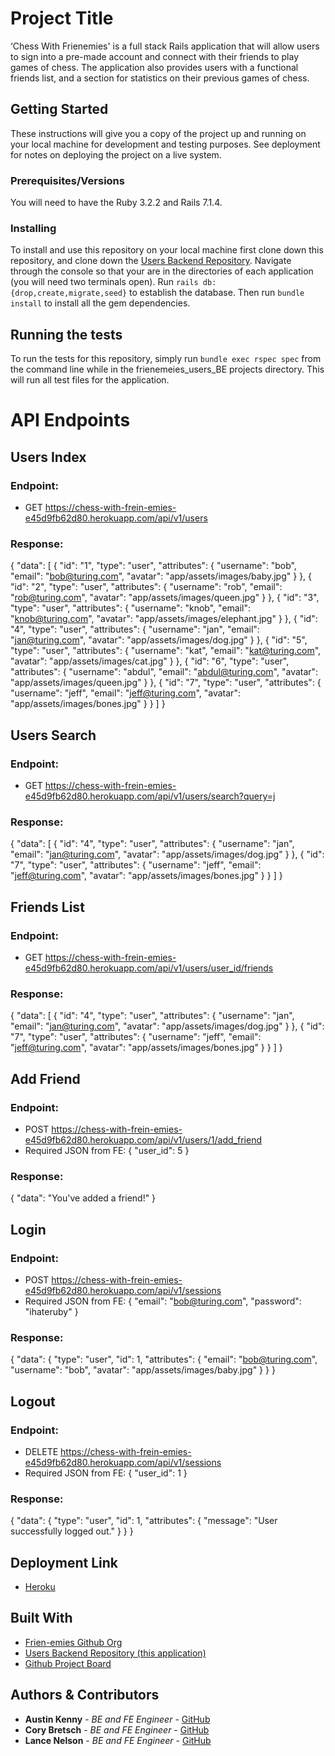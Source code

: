 # Project Title
‘Chess With Frienemies' is a full stack Rails application that will allow users to sign into a pre-made account and connect with their friends to play games of chess. The application also provides users with a functional friends list, and a section for statistics on their previous games of chess.

## Getting Started
These instructions will give you a copy of the project up and running on
your local machine for development and testing purposes. See deployment
for notes on deploying the project on a live system.

### Prerequisites/Versions
You will need to have the Ruby 3.2.2 and Rails 7.1.4.

### Installing
To install and use this repository on your local machine first clone down this repository, and clone down the [Users Backend Repository](https://github.com/frien-emies/users_BE).
Navigate through the console so that your are in the directories of each application (you will need two terminals open).
Run `rails db:{drop,create,migrate,seed}` to establish the database. Then run `bundle install` to install all the gem dependencies. 

## Running the tests
To run the tests for this repository, simply run `bundle exec rspec spec` from the command line while in the frienemeies_users_BE projects directory. This will run all test files for the application. 

# API Endpoints
## Users Index
### Endpoint:
  - GET https://chess-with-frein-emies-e45d9fb62d80.herokuapp.com/api/v1/users
### Response:
{
  "data": [
    {
      "id": "1",
      "type": "user",
      "attributes": {
        "username": "bob",
        "email": "bob@turing.com",
        "avatar": "app/assets/images/baby.jpg"
      }
    },
    {
      "id": "2",
      "type": "user",
      "attributes": {
        "username": "rob",
        "email": "rob@turing.com",
        "avatar": "app/assets/images/queen.jpg"
      }
    },
    {
      "id": "3",
      "type": "user",
      "attributes": {
        "username": "knob",
        "email": "knob@turing.com",
        "avatar": "app/assets/images/elephant.jpg"
      }
    },
    {
      "id": "4",
      "type": "user",
      "attributes": {
        "username": "jan",
        "email": "jan@turing.com",
        "avatar": "app/assets/images/dog.jpg"
      }
    },
    {
      "id": "5",
      "type": "user",
      "attributes": {
        "username": "kat",
        "email": "kat@turing.com",
        "avatar": "app/assets/images/cat.jpg"
      }
    },
    {
      "id": "6",
      "type": "user",
      "attributes": {
        "username": "abdul",
        "email": "abdul@turing.com",
        "avatar": "app/assets/images/queen.jpg"
    }
    },
    {
      "id": "7",
      "type": "user",
      "attributes": {
        "username": "jeff",
        "email": "jeff@turing.com",
        "avatar": "app/assets/images/bones.jpg"
      }
    }
  ]
}

## Users Search
### Endpoint:
  - GET https://chess-with-frein-emies-e45d9fb62d80.herokuapp.com/api/v1/users/search?query=j
### Response:
{
  "data": [
    {
      "id": "4",
      "type": "user",
      "attributes": {
        "username": "jan",
        "email": "jan@turing.com",
        "avatar": "app/assets/images/dog.jpg"
      }
    },
    {
      "id": "7",
      "type": "user",
      "attributes": {
        "username": "jeff",
        "email": "jeff@turing.com",
        "avatar": "app/assets/images/bones.jpg"
      }
    }
  ]
}

## Friends List
### Endpoint:
  - GET https://chess-with-frein-emies-e45d9fb62d80.herokuapp.com/api/v1/users/user_id/friends
### Response:
{
  "data": [
    {
      "id": "4",
      "type": "user",
      "attributes": {
        "username": "jan",
        "email": "jan@turing.com",
        "avatar": "app/assets/images/dog.jpg"
      }
    },
    {
      "id": "7",
      "type": "user",
      "attributes": {
        "username": "jeff",
        "email": "jeff@turing.com",
        "avatar": "app/assets/images/bones.jpg"
      }
    }
  ]
}

## Add Friend
### Endpoint:
  - POST https://chess-with-frein-emies-e45d9fb62d80.herokuapp.com/api/v1/users/1/add_friend
  - Required JSON from FE:
  {
    "user_id": 5
  }
### Response:
{
  "data": "You've added a friend!"
}

## Login
### Endpoint:
  - POST https://chess-with-frein-emies-e45d9fb62d80.herokuapp.com/api/v1/sessions
  - Required JSON from FE:
  {
    "email": "bob@turing.com",
    "password": "ihateruby"
  }
### Response:
{
  "data": {
    "type": "user",
    "id": 1,
    "attributes": {
      "email": "bob@turing.com",
      "username": "bob",
      "avatar": "app/assets/images/baby.jpg"
    }
  }
}

## Logout
### Endpoint:
  - DELETE https://chess-with-frein-emies-e45d9fb62d80.herokuapp.com/api/v1/sessions
  - Required JSON from FE:
  {
    "user_id": 1
  }
### Response:
{
  "data": {
    "type": "user",
    "id": 1,
    "attributes": {
       "message": "User successfully logged out."
    }
  }
}

## Deployment Link
  - [Heroku](https://chess-with-frein-emies-e45d9fb62d80.herokuapp.com)

## Built With
  - [Frien-emies Github Org](https://github.com/frien-emies)
  - [Users Backend Repository (this application)](https://github.com/frien-emies/users_BE)
  - [Github Project Board](https://github.com/orgs/frien-emies/projects/2/views/1)

## Authors & Contributors 
- **Austin Kenny** - *BE and FE Engineer* -
    [GitHub](https://github.com/AustinKCodes)
- **Cory Bretsch** - *BE and FE Engineer* -
    [GitHub](https://github.com/CoryBretsch)
- **Lance Nelson** - *BE and FE Engineer* -
    [GitHub](https://github.com/LancePants97)
